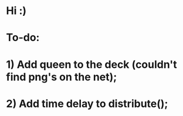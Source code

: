 # Hi :)
# To-do:
#  1) Add queen to the deck (couldn't find png's on the net);
#  2) Add time delay to distribute();
